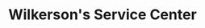 ---
title: "Wilkerson's Service Center"
url: /springfield/wilkersons-service-center/
shop: car repair
---